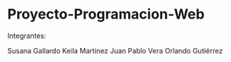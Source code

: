 # Proyecto-Programacion-Web

Integrantes:

Susana Gallardo
Keila Martinez
Juan Pablo Vera
Orlando Gutiérrez
